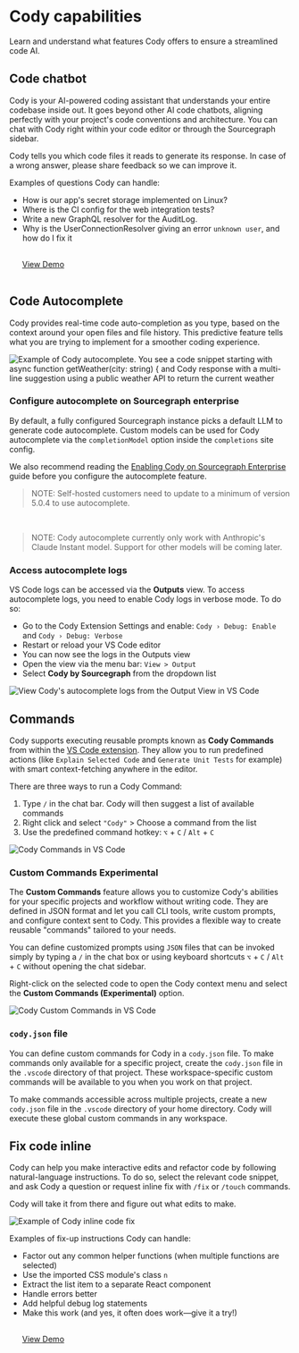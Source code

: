 <style>
  .demo{
    display: table;
    width: 35%;
    margin: 0.5em;
    padding: 1rem 1rem;
    color: var(--text-color);
    border-radius: 4px;
    border: 1px solid var(--sidebar-nav-active-bg);
    padding: 1rem;
    padding-top: 1rem;
    background-color: var(--sidebar-nav-active-bg);
  }
</style>

# Cody capabilities

<p class="subtitle">Learn and understand what features Cody offers to ensure a streamlined code AI.</p>

## Code chatbot

Cody is your AI-powered coding assistant that understands your entire codebase inside out. It goes beyond other AI code chatbots, aligning perfectly with your project's code conventions and architecture. You can chat with Cody right within your code editor or through the Sourcegraph sidebar.

Cody tells you which code files it reads to generate its response. In case of a wrong answer, please share feedback so we can improve it.

Examples of questions Cody can handle:

- How is our app's secret storage implemented on Linux?
- Where is the CI config for the web integration tests?
- Write a new GraphQL resolver for the AuditLog.
- Why is the UserConnectionResolver giving an error `unknown user`, and how do I fix it

<div class="getting-started">
  <a class="demo text-center" target="_blank" href="https://twitter.com/beyang/status/1647744307045228544">View Demo</a>
</div>

## Code Autocomplete

Cody provides real-time code auto-completion as you type, based on the context around your open files and file history. This predictive feature tells what you are trying to implement for a smoother coding experience.

![Example of Cody autocomplete. You see a code snippet starting with async function getWeather(city: string) { and Cody response with a multi-line suggestion using a public weather API to return the current weather ](https://storage.googleapis.com/sourcegraph-assets/website/Product%20Animations/GIFS/cody-completions-may2023-optim.gif)

### Configure autocomplete on Sourcegraph enterprise

By default, a fully configured Sourcegraph instance picks a default LLM to generate code autocomplete. Custom models can be used for Cody autocomplete via the `completionModel` option inside the `completions` site config.

We also recommend reading the [Enabling Cody on Sourcegraph Enterprise](overview/enable-cody-enterprise.md) guide before you configure the autocomplete feature.

> NOTE: Self-hosted customers need to update to a minimum of version 5.0.4 to use autocomplete.

<br />

> NOTE: Cody autocomplete currently only work with Anthropic's Claude Instant model. Support for other models will be coming later.

### Access autocomplete logs

VS Code logs can be accessed via the **Outputs** view. To access autocomplete logs, you need to enable Cody logs in verbose mode. To do so:

- Go to the Cody Extension Settings and enable: `Cody › Debug: Enable` and `Cody › Debug: Verbose`
- Restart or reload your VS Code editor
- You can now see the logs in the Outputs view
- Open the view via the menu bar: `View > Output`
- Select **Cody by Sourcegraph** from the dropdown list

![View Cody's autocomplete logs from the Output View in VS Code](https://storage.googleapis.com/sourcegraph-assets/Docs/view-autocomplete-logs.png)

## Commands

Cody supports executing reusable prompts known as **Cody Commands** from within the [VS Code extension](https://marketplace.visualstudio.com/items?itemName=sourcegraph.cody-ai). They allow you to run predefined actions (like `Explain Selected Code` and `Generate Unit Tests` for example) with smart context-fetching anywhere in the editor.

There are three ways to run a Cody Command:

1. Type `/` in the chat bar. Cody will then suggest a list of available commands
2. Right click and select `"Cody"` > Choose a command from the list
3. Use the predefined command hotkey: `⌥` + `C` / `Alt` + `C`

![Cody Commands in VS Code](https://storage.googleapis.com/sourcegraph-assets/Docs/cody-commands.png)

### Custom Commands <span class="badge badge-experimental">Experimental</span>

The **Custom Commands** feature allows you to customize Cody's abilities for your specific projects and workflow without writing code. They are defined in JSON format and let you call CLI tools, write custom prompts, and configure context sent to Cody. This provides a flexible way to create reusable "commands" tailored to your needs.

You can define customized prompts using `JSON` files that can be invoked simply by typing a `/` in the chat box or using keyboard shortcuts `⌥` + `C` / `Alt` + `C` without opening the chat sidebar.

Right-click on the selected code to open the Cody context menu and select the **Custom Commands (Experimental)** option.

![Cody Custom Commands in VS Code](https://storage.googleapis.com/sourcegraph-assets/Docs/create-custom-commands.png)

### `cody.json` file

You can define custom commands for Cody in a `cody.json` file. To make commands only available for a specific project, create the `cody.json` file in the `.vscode` directory of that project. These workspace-specific custom commands will be available to you when you work on that project.

To make commands accessible across multiple projects, create a new `cody.json` file in the `.vscode` directory of your home directory. Cody will execute these global custom commands in any workspace.

## Fix code inline

Cody can help you make interactive edits and refactor code by following natural-language instructions. To do so, select the relevant code snippet, and ask Cody a question or request inline fix with `/fix` or `/touch` commands.

Cody will take it from there and figure out what edits to make.

![Example of Cody inline code fix ](https://storage.googleapis.com/sourcegraph-assets/website/Product%20Animations/GIFS/cody_inline_June23-sm.gif)

Examples of fix-up instructions Cody can handle:

- Factor out any common helper functions (when multiple functions are selected)
- Use the imported CSS module's class `n`
- Extract the list item to a separate React component
- Handle errors better
- Add helpful debug log statements
- Make this work (and yes, it often does work—give it a try!)

<div class="getting-started">
  <a class="demo text-center" target="_blank" href="https://twitter.com/sqs/status/1647673013343780864">View Demo</a>
</div>
